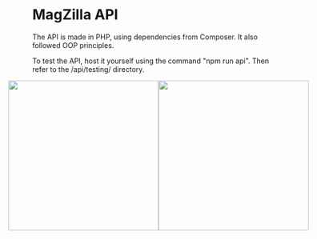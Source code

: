 # MagZilla API

The API is made in PHP, using dependencies from Composer.
It also followed OOP principles. 

To test the API, host it yourself using the command "npm run api".
Then refer to the /api/testing/ directory.

<div style="display: flex; justify-content: center; align-items: center;">
  <img src="https://github.com/MagnusHLund/LundBot69_Twitch/assets/124877369/3f388489-2d89-4cb5-979f-c929f7b5e571](https://github.com/user-attachments/assets/9e2c6491-9f91-465c-b00d-41f1ed8c086c" width="300px" />
  <img src="https://github.com/MagnusHLund/LundBot69_Twitch/assets/124877369/5e41e9cc-7a29-4e68-a6dc-7f3df338c021](https://github.com/user-attachments/assets/06e3cd5d-7ba7-4eee-9782-51b17d6025fd" width="300px" /> 
</div>
